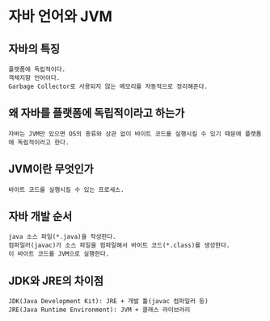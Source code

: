 # 자바 언어와 JVM

## 자바의 특징
```
플랫폼에 독립적이다.
객체지향 언어이다.
Garbage Collector로 사용되지 않는 메모리를 자동적으로 정리해준다.
```
## 왜 자바를 플랫폼에 독립적이라고 하는가
```
자바는 JVM만 있으면 OS의 종류와 상관 없이 바이트 코드를 실행시킬 수 있기 때문에 플랫폼에 독립적이라고 한다.
```
## JVM이란 무엇인가
```
바이트 코드를 실행시킬 수 있는 프로세스.
```
## 자바 개발 순서
```
java 소스 파일(*.java)을 작성한다.
컴파일러(javac)가 소스 파일을 컴파일해서 바이트 코드(*.class)를 생성한다.
이 바이트 코드를 JVM으로 실행한다.
```

## JDK와 JRE의 차이점
```
JDK(Java Development Kit): JRE + 개발 툴(javac 컴파일러 등)
JRE(Java Runtime Environment): JVM + 클래스 라이브러리
```
